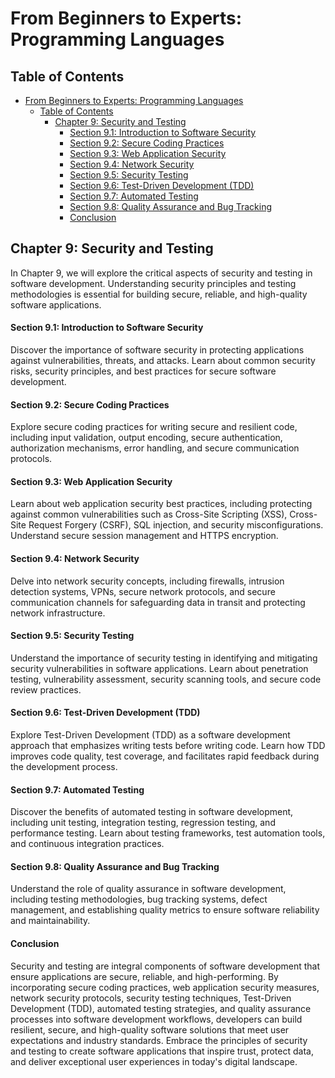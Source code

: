 # From Beginners to Experts: Programming Languages

## Table of Contents

- [From Beginners to Experts: Programming Languages](#from-beginners-to-experts-programming-languages)
  - [Table of Contents](#table-of-contents)
    - [Chapter 9: Security and Testing](#chapter-9-security-and-testing)
      - [Section 9.1: Introduction to Software Security](#section-91-introduction-to-software-security)
      - [Section 9.2: Secure Coding Practices](#section-92-secure-coding-practices)
      - [Section 9.3: Web Application Security](#section-93-web-application-security)
      - [Section 9.4: Network Security](#section-94-network-security)
      - [Section 9.5: Security Testing](#section-95-security-testing)
      - [Section 9.6: Test-Driven Development (TDD)](#section-96-test-driven-development-tdd)
      - [Section 9.7: Automated Testing](#section-97-automated-testing)
      - [Section 9.8: Quality Assurance and Bug Tracking](#section-98-quality-assurance-and-bug-tracking)
      - [Conclusion](#conclusion)

## Chapter 9: Security and Testing

In Chapter 9, we will explore the critical aspects of security and testing in software development. Understanding security principles and testing methodologies is essential for building secure, reliable, and high-quality software applications.

#### Section 9.1: Introduction to Software Security

Discover the importance of software security in protecting applications against vulnerabilities, threats, and attacks. Learn about common security risks, security principles, and best practices for secure software development.

#### Section 9.2: Secure Coding Practices

Explore secure coding practices for writing secure and resilient code, including input validation, output encoding, secure authentication, authorization mechanisms, error handling, and secure communication protocols.

#### Section 9.3: Web Application Security

Learn about web application security best practices, including protecting against common vulnerabilities such as Cross-Site Scripting (XSS), Cross-Site Request Forgery (CSRF), SQL injection, and security misconfigurations. Understand secure session management and HTTPS encryption.

#### Section 9.4: Network Security

Delve into network security concepts, including firewalls, intrusion detection systems, VPNs, secure network protocols, and secure communication channels for safeguarding data in transit and protecting network infrastructure.

#### Section 9.5: Security Testing

Understand the importance of security testing in identifying and mitigating security vulnerabilities in software applications. Learn about penetration testing, vulnerability assessment, security scanning tools, and secure code review practices.

#### Section 9.6: Test-Driven Development (TDD)

Explore Test-Driven Development (TDD) as a software development approach that emphasizes writing tests before writing code. Learn how TDD improves code quality, test coverage, and facilitates rapid feedback during the development process.

#### Section 9.7: Automated Testing

Discover the benefits of automated testing in software development, including unit testing, integration testing, regression testing, and performance testing. Learn about testing frameworks, test automation tools, and continuous integration practices.

#### Section 9.8: Quality Assurance and Bug Tracking

Understand the role of quality assurance in software development, including testing methodologies, bug tracking systems, defect management, and establishing quality metrics to ensure software reliability and maintainability.

#### Conclusion

Security and testing are integral components of software development that ensure applications are secure, reliable, and high-performing. By incorporating secure coding practices, web application security measures, network security protocols, security testing techniques, Test-Driven Development (TDD), automated testing strategies, and quality assurance processes into software development workflows, developers can build resilient, secure, and high-quality software solutions that meet user expectations and industry standards. Embrace the principles of security and testing to create software applications that inspire trust, protect data, and deliver exceptional user experiences in today's digital landscape.